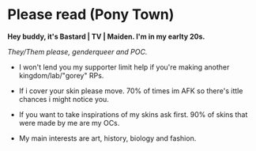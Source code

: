 # Please read (Pony Town)
**Hey buddy, it's Bastard | TV | Maiden. I'm in my earlty 20s.**

_They/Them please, genderqueer and POC._

- I won't lend you my supporter limit help if you're making another kingdom/lab/"gorey" RPs.
- If i cover your skin please move. 70% of times im AFK so there's ittle chances i might notice you.
- If you want to take inspirations of my skins ask first. 90% of skins that were made by me are my OCs.

- My main interests are art, history, biology and fashion.
